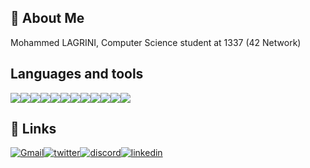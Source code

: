 
## 🚀 About Me
Mohammed LAGRINI, Computer Science student at 1337 (42 Network)
## Languages and tools
![](https://img.shields.io/badge/Debian-A81D33?style=for-the-badge&logo=debian&logoColor=white)![](https://img.shields.io/badge/Linux-FCC624?style=for-the-badge&logo=linux&logoColor=black)![](https://img.shields.io/badge/mac%20os-000000?style=for-the-badge&logo=apple&logoColor=white)![](https://img.shields.io/badge/Windows-0078D6?style=for-the-badge&logo=windows&logoColor=white)![](https://img.shields.io/badge/C-00599C?style=for-the-badge&logo=c&logoColor=white)![](https://img.shields.io/badge/Shell_Script-121011?style=for-the-badge&logo=gnu-bash&logoColor=white)![](https://img.shields.io/badge/Adobe%20Photoshop-31A8FF?style=for-the-badge&logo=Adobe%20Photoshop&logoColor=black)![](https://img.shields.io/badge/Visual_Studio_Code-0078D4?style=for-the-badge&logo=visual%20studio%20code&logoColor=white)![](https://img.shields.io/badge/VIM-%2311AB00.svg?&style=for-the-badge&logo=vim&logoColor=white)![](https://img.shields.io/badge/GIT-E44C30?style=for-the-badge&logo=git&logoColor=white)![](https://img.shields.io/badge/GNU%20Bash-4EAA25?style=for-the-badge&logo=GNU%20Bash&logoColor=white)![](https://img.shields.io/badge/iTerm2-000000?style=for-the-badge&logo=iterm2&logoColor=white)




## 🔗 Links
[![Gmail](https://img.shields.io/badge/Gmail-D14836?style=for-the-badge&logo=gmail&logoColor=white)](lagmed.019@gmail.com)[![twitter](https://img.shields.io/badge/twitter-1DA1F2?style=for-the-badge&logo=twitter&logoColor=white)](https://twitter.com/MedLagrini)[![discord](https://img.shields.io/badge/Discord-7289DA?style=for-the-badge&logo=discord&logoColor=white)](.suigetsu.)[![linkedin](https://img.shields.io/badge/LinkedIn-0077B5?style=for-the-badge&logo=linkedin&logoColor=white)](https://www.linkedin.com/in/mohammed-lagrini/)
